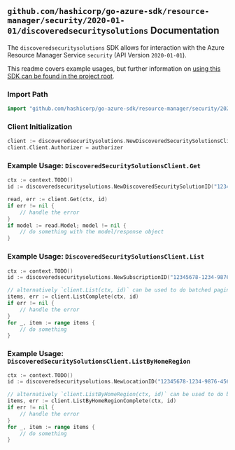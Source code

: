 
## `github.com/hashicorp/go-azure-sdk/resource-manager/security/2020-01-01/discoveredsecuritysolutions` Documentation

The `discoveredsecuritysolutions` SDK allows for interaction with the Azure Resource Manager Service `security` (API Version `2020-01-01`).

This readme covers example usages, but further information on [using this SDK can be found in the project root](https://github.com/hashicorp/go-azure-sdk/tree/main/docs).

### Import Path

```go
import "github.com/hashicorp/go-azure-sdk/resource-manager/security/2020-01-01/discoveredsecuritysolutions"
```


### Client Initialization

```go
client := discoveredsecuritysolutions.NewDiscoveredSecuritySolutionsClientWithBaseURI("https://management.azure.com")
client.Client.Authorizer = authorizer
```


### Example Usage: `DiscoveredSecuritySolutionsClient.Get`

```go
ctx := context.TODO()
id := discoveredsecuritysolutions.NewDiscoveredSecuritySolutionID("12345678-1234-9876-4563-123456789012", "example-resource-group", "locationValue", "discoveredSecuritySolutionValue")

read, err := client.Get(ctx, id)
if err != nil {
	// handle the error
}
if model := read.Model; model != nil {
	// do something with the model/response object
}
```


### Example Usage: `DiscoveredSecuritySolutionsClient.List`

```go
ctx := context.TODO()
id := discoveredsecuritysolutions.NewSubscriptionID("12345678-1234-9876-4563-123456789012")

// alternatively `client.List(ctx, id)` can be used to do batched pagination
items, err := client.ListComplete(ctx, id)
if err != nil {
	// handle the error
}
for _, item := range items {
	// do something
}
```


### Example Usage: `DiscoveredSecuritySolutionsClient.ListByHomeRegion`

```go
ctx := context.TODO()
id := discoveredsecuritysolutions.NewLocationID("12345678-1234-9876-4563-123456789012", "locationValue")

// alternatively `client.ListByHomeRegion(ctx, id)` can be used to do batched pagination
items, err := client.ListByHomeRegionComplete(ctx, id)
if err != nil {
	// handle the error
}
for _, item := range items {
	// do something
}
```
